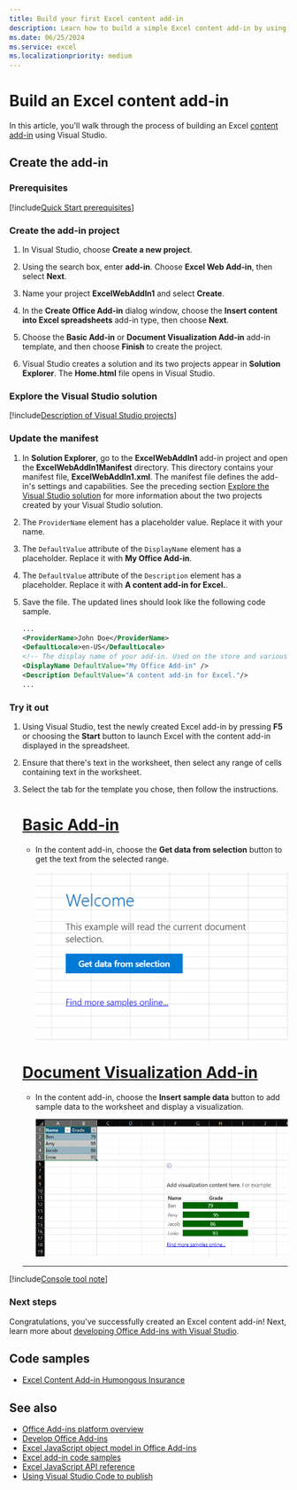 ```yaml
---
title: Build your first Excel content add-in
description: Learn how to build a simple Excel content add-in by using the Office JS API.
ms.date: 06/25/2024
ms.service: excel
ms.localizationpriority: medium
---
```


# Build an Excel content add-in

In this article, you'll walk through the process of building an Excel [content add-in](../design/content-add-ins.md) using Visual Studio.

## Create the add-in

### Prerequisites

[!include[Quick Start prerequisites](../includes/quickstart-vs-prerequisites.md)]

### Create the add-in project

1. In Visual Studio, choose **Create a new project**.

1. Using the search box, enter **add-in**. Choose **Excel Web Add-in**, then select **Next**.

1. Name your project **ExcelWebAddIn1** and select **Create**.

1. In the **Create Office Add-in** dialog window, choose the **Insert content into Excel spreadsheets** add-in type, then choose **Next**.

1. Choose the **Basic Add-in** or **Document Visualization Add-in** add-in template, and then choose **Finish** to create the project.

1. Visual Studio creates a solution and its two projects appear in **Solution Explorer**. The **Home.html** file opens in Visual Studio.

### Explore the Visual Studio solution

[!include[Description of Visual Studio projects](../includes/quickstart-vs-solution.md)]

### Update the manifest

1. In **Solution Explorer**, go to the **ExcelWebAddIn1** add-in project and open the **ExcelWebAddIn1Manifest** directory. This directory contains your manifest file, **ExcelWebAddIn1.xml**. The manifest file defines the add-in's settings and capabilities. See the preceding section [Explore the Visual Studio solution](#explore-the-visual-studio-solution) for more information about the two projects created by your Visual Studio solution.

1. The `ProviderName` element has a placeholder value. Replace it with your name.

1. The `DefaultValue` attribute of the `DisplayName` element has a placeholder. Replace it with **My Office Add-in**.

1. The `DefaultValue` attribute of the `Description` element has a placeholder. Replace it with **A content add-in for Excel.**.

1. Save the file. The updated lines should look like the following code sample.

    ```xml
    ...
    <ProviderName>John Doe</ProviderName>
    <DefaultLocale>en-US</DefaultLocale>
    <!-- The display name of your add-in. Used on the store and various places of the Office UI such as the add-ins dialog. -->
    <DisplayName DefaultValue="My Office Add-in" />
    <Description DefaultValue="A content add-in for Excel."/>
    ...
    ```

### Try it out

1. Using Visual Studio, test the newly created Excel add-in by pressing **F5** or choosing the **Start** button to launch Excel with the content add-in displayed in the spreadsheet.

1. Ensure that there's text in the worksheet, then select any range of cells containing text in the worksheet.

1. Select the tab for the template you chose, then follow the instructions.

    # [Basic Add-in](#tab/basic)

    - In the content add-in, choose the **Get data from selection** button to get the text from the selected range.

      ![The add-in content open in Excel.](../images/excel-quickstart-content-basic-ui.png)

    # [Document Visualization Add-in](#tab/advanced)

    - In the content add-in, choose the **Insert sample data** button to add sample data to the worksheet and display a visualization.

      ![The add-in content visualization open in Excel.](../images/excel-quickstart-content-advanced-visualization.png)

    ---

[!include[Console tool note](../includes/console-tool-note.md)]

### Next steps

Congratulations, you've successfully created an Excel content add-in! Next, learn more about [developing Office Add-ins with Visual Studio](../develop/develop-add-ins-visual-studio.md).

## Code samples

- [Excel Content Add-in Humongous Insurance](https://github.com/OfficeDev/Excel-Content-Add-in-Humongous-Insurance)

## See also

- [Office Add-ins platform overview](../overview/office-add-ins.md)
- [Develop Office Add-ins](../develop/develop-overview.md)
- [Excel JavaScript object model in Office Add-ins](../excel/excel-add-ins-core-concepts.md)
- [Excel add-in code samples](https://developer.microsoft.com/microsoft-365/gallery/?filterBy=Excel,Samples)
- [Excel JavaScript API reference](../reference/overview/excel-add-ins-reference-overview.md)
- [Using Visual Studio Code to publish](../publish/publish-add-in-vs-code.md#using-visual-studio-code-to-publish)
